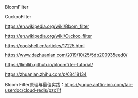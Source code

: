 BloomFilter

CuckooFilter

https://en.wikipedia.org/wiki/Bloom_filter

https://en.wikipedia.org/wiki/Cuckoo_filter

https://coolshell.cn/articles/17225.html

https://www.dazhuanlan.com/2019/10/25/5db200935eed0/

https://llimllib.github.io/bloomfilter-tutorial/

https://zhuanlan.zhihu.com/p/68418134

Bloom Filter原理与最佳实践：https://yuque.antfin-inc.com/tair-userdoc/cloud-redis/pzx11f
